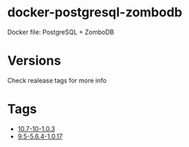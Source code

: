 # docker-postgresql-zombodb
Docker file: PostgreSQL + ZomboDB

# Versions
Check realease tags for more info

# Tags
- [10.7-10-1.0.3](https://github.com/calinrada/docker-postgresql-zombodb/tree/10.7-10-1.0.3)
- [9.5-5.6.4-1.0.17](https://github.com/calinrada/docker-postgresql-zombodb/tree/9.5-5.6.4-1.0.17)
 
